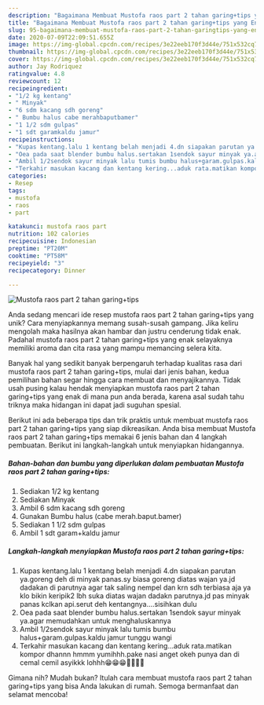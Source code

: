 ```yaml
---
description: "Bagaimana Membuat Mustofa raos part 2 tahan garing+tips yang Enak Banget"
title: "Bagaimana Membuat Mustofa raos part 2 tahan garing+tips yang Enak Banget"
slug: 95-bagaimana-membuat-mustofa-raos-part-2-tahan-garingtips-yang-enak-banget
date: 2020-07-09T22:09:51.655Z
image: https://img-global.cpcdn.com/recipes/3e22eeb170f3d44e/751x532cq70/mustofa-raos-part-2-tahan-garingtips-foto-resep-utama.jpg
thumbnail: https://img-global.cpcdn.com/recipes/3e22eeb170f3d44e/751x532cq70/mustofa-raos-part-2-tahan-garingtips-foto-resep-utama.jpg
cover: https://img-global.cpcdn.com/recipes/3e22eeb170f3d44e/751x532cq70/mustofa-raos-part-2-tahan-garingtips-foto-resep-utama.jpg
author: Jay Rodriquez
ratingvalue: 4.8
reviewcount: 12
recipeingredient:
- "1/2 kg kentang"
- " Minyak"
- "6 sdm kacang sdh goreng"
- " Bumbu halus cabe merahbaputbamer"
- "1 1/2 sdm gulpas"
- "1 sdt garamkaldu jamur"
recipeinstructions:
- "Kupas kentang.lalu 1 kentang belah menjadi 4.dn siapakan parutan ya.goreng deh di minyak panas.sy biasa goreng diatas wajan ya.jd dadakan di parutnya agar tak saling nempel dan krn sdh terbiasa aja ya klo bikin keripik2 lbh suka diatas wajan dadakn parutnya.jd pas minyak panas kclkan api.serut deh kentangnya....sisihkan dulu"
- "Oea pada saat blender bumbu halus.sertakan 1sendok sayur minyak ya.agar memudahkan untuk menghaluskannya"
- "Ambil 1/2sendok sayur minyak lalu tumis bumbu halus+garam.gulpas.kaldu jamur tunggu wangi"
- "Terkahir masukan kacang dan kentang kering...aduk rata.matikan kompor dhannn hmmm yumihhh.pake nasi anget okeh punya dan di cemal cemil asyikkk lohhh😁😁😁🤤🤤🤤🤤"
categories:
- Resep
tags:
- mustofa
- raos
- part

katakunci: mustofa raos part 
nutrition: 102 calories
recipecuisine: Indonesian
preptime: "PT20M"
cooktime: "PT58M"
recipeyield: "3"
recipecategory: Dinner

---
```



![Mustofa raos part 2 tahan garing+tips](https://img-global.cpcdn.com/recipes/3e22eeb170f3d44e/751x532cq70/mustofa-raos-part-2-tahan-garingtips-foto-resep-utama.jpg)

Anda sedang mencari ide resep mustofa raos part 2 tahan garing+tips yang unik? Cara menyiapkannya memang susah-susah gampang. Jika keliru mengolah maka hasilnya akan hambar dan justru cenderung tidak enak. Padahal mustofa raos part 2 tahan garing+tips yang enak selayaknya memiliki aroma dan cita rasa yang mampu memancing selera kita.



Banyak hal yang sedikit banyak berpengaruh terhadap kualitas rasa dari mustofa raos part 2 tahan garing+tips, mulai dari jenis bahan, kedua pemilihan bahan segar hingga cara membuat dan menyajikannya. Tidak usah pusing kalau hendak menyiapkan mustofa raos part 2 tahan garing+tips yang enak di mana pun anda berada, karena asal sudah tahu triknya maka hidangan ini dapat jadi suguhan spesial.


Berikut ini ada beberapa tips dan trik praktis untuk membuat mustofa raos part 2 tahan garing+tips yang siap dikreasikan. Anda bisa membuat Mustofa raos part 2 tahan garing+tips memakai 6 jenis bahan dan 4 langkah pembuatan. Berikut ini langkah-langkah untuk menyiapkan hidangannya.

<!--inarticleads1-->

##### Bahan-bahan dan bumbu yang diperlukan dalam pembuatan Mustofa raos part 2 tahan garing+tips:

1. Sediakan 1/2 kg kentang
1. Sediakan  Minyak
1. Ambil 6 sdm kacang sdh goreng
1. Gunakan  Bumbu halus (cabe merah.baput.bamer)
1. Sediakan 1 1/2 sdm gulpas
1. Ambil 1 sdt garam+kaldu jamur




<!--inarticleads2-->

##### Langkah-langkah menyiapkan Mustofa raos part 2 tahan garing+tips:

1. Kupas kentang.lalu 1 kentang belah menjadi 4.dn siapakan parutan ya.goreng deh di minyak panas.sy biasa goreng diatas wajan ya.jd dadakan di parutnya agar tak saling nempel dan krn sdh terbiasa aja ya klo bikin keripik2 lbh suka diatas wajan dadakn parutnya.jd pas minyak panas kclkan api.serut deh kentangnya....sisihkan dulu
1. Oea pada saat blender bumbu halus.sertakan 1sendok sayur minyak ya.agar memudahkan untuk menghaluskannya
1. Ambil 1/2sendok sayur minyak lalu tumis bumbu halus+garam.gulpas.kaldu jamur tunggu wangi
1. Terkahir masukan kacang dan kentang kering...aduk rata.matikan kompor dhannn hmmm yumihhh.pake nasi anget okeh punya dan di cemal cemil asyikkk lohhh😁😁😁🤤🤤🤤🤤




Gimana nih? Mudah bukan? Itulah cara membuat mustofa raos part 2 tahan garing+tips yang bisa Anda lakukan di rumah. Semoga bermanfaat dan selamat mencoba!
